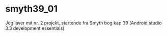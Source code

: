# smyth39_01
Jeg laver mit nr. 2 projekt, startende fra Smyth bog kap 39 (Android studio 3.3 development essentials)
